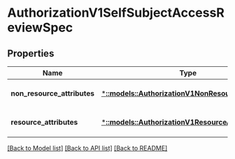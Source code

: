 # AuthorizationV1SelfSubjectAccessReviewSpec

## Properties
Name | Type | Description | Notes
------------ | ------------- | ------------- | -------------
**non_resource_attributes** | [***::models::AuthorizationV1NonResourceAttributes**](io.k8s.kubernetes.pkg.apis.authorization.v1.NonResourceAttributes.md) | NonResourceAttributes describes information for a non-resource access request | [optional] [default to null]
**resource_attributes** | [***::models::AuthorizationV1ResourceAttributes**](io.k8s.kubernetes.pkg.apis.authorization.v1.ResourceAttributes.md) | ResourceAuthorizationAttributes describes information for a resource access request | [optional] [default to null]

[[Back to Model list]](../README.md#documentation-for-models) [[Back to API list]](../README.md#documentation-for-api-endpoints) [[Back to README]](../README.md)


